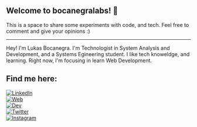 ## Welcome to bocanegralabs! 🤖

This is a space to share some experiments with code, and tech. Feel free to comment and give your opinions :)<hr>

Hey! I'm Lukas Bocanegra. I'm Technologist in System Analysis and Development, and a Systems Egineering student. I like tech knoweldge, and learning.
Right now, I'm focusing in learn Web Development.

## Find me here:
<!--   <li>Visit my development and tech thoughs on <a href="https://dev.to/bocanegralabs">DEV</a> 💻💡</li>
  <li>Visit my favorite pictures on <a href="https://www.instagram.com/bocanegralabs/">Instagram</a> 🌄</li>
  <li>Visit random thoughs on <a href="https://twitter.com/bocanegralabs">Twitter</a> 🐦</li> -->
  [![LinkedIn](https://img.shields.io/badge/LinkedIn-My%20professional%20profile-0077b5?style=for-the-badge&logo=linkedin&logoColor=white&labelColor=101010)](https://www.linkedin.com/in/bocanegralabs)
  <br/>
  [![Web](https://img.shields.io/badge/WWW-My%20personal%20website-86c232?style=for-the-badge&logo=Git&logoColor=white&labelColor=101010)](https://bocanegralabs.ga)
  <br/>
  [![Dev](https://img.shields.io/badge/DEV-My%20development%20and%20tech%20thoughs-1a2634?style=for-the-badge&logo=dev.to&logoColor=white&labelColor=0a0a0a)](https://dev.to/bocanegralabs)
  <br/>
  [![Twitter](https://img.shields.io/badge/Twitter-Random%20thoughs-1da1f2?style=for-the-badge&logo=twitter&logoColor=white&labelColor=101010)](https://twitter.com/bocanegralabs)
  <br/>
  [![Instagram](https://img.shields.io/badge/Instagram-My%20favorite%20pics-a635a6?style=for-the-badge&logo=instagram&logoColor=white&labelColor=101010)](https://instagram.com/bocanegralabs)
